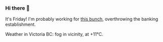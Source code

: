 ### Hi there :wave:

It's Friday! I'm probably working for [this bunch](https://github.com/kohofinancial), overthrowing the banking establishment.

Weather in Victoria BC: fog in vicinity, at +11°C.
